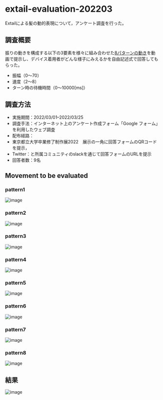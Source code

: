 # extail-evaluation-202203

Extailによる髪の動的表現について，アンケート調査を行った。

## 調査概要
振りの動きを構成する以下の3要素を様々に組み合わせた[8パターンの動き](https://github.com/mt-sumikko/extail-evaluation-202203/blob/main/README.md#%E8%A9%95%E4%BE%A1%E5%AF%BE%E8%B1%A1)を動画で提示し、デバイス着用者がどんな様子にみえるかを自由記述式で回答してもらった。
- 振幅（0〜70）
- 速度（2〜8）
- ターン時の待機時間（0〜10000[ms]）
 
## 調査方法
- 実施期間：2022/03/01–2022/03/25
- 調査手法：インターネット上のアンケート作成フォーム「Google フォーム」を利用したウェブ調査
- 配布経路：
 - 東京都立大学卒業修了制作展2022　展示の一角に回答フォームのQRコードを提示，
 - Twitter：と所属コミュニティのslackを通じて回答フォームのURLを提示
- 回答者数：9名

## Movement to be evaluated
### pattern1
![image](https://github.com/mt-sumikko/extail-evaluation-202203/blob/main/pattern_1.gif)
### pattern2
![image](https://github.com/mt-sumikko/extail-evaluation-202203/blob/main/pattern_2.gif)
### pattern3
![image](https://github.com/mt-sumikko/extail-evaluation-202203/blob/main/pattern_3.gif)
### pattern4
![image](https://github.com/mt-sumikko/extail-evaluation-202203/blob/main/pattern_4.gif)
### pattern5
![image](https://github.com/mt-sumikko/extail-evaluation-202203/blob/main/pattern_5.gif)
### pattern6
![image](https://github.com/mt-sumikko/extail-evaluation-202203/blob/main/pattern_6.gif)
### pattern7
![image](https://github.com/mt-sumikko/extail-evaluation-202203/blob/main/pattern_7.gif)
### pattern8
![image](https://github.com/mt-sumikko/extail-evaluation-202203/blob/main/pattern_8.gif)
## 結果
![image](https://github.com/mt-sumikko/extail-evaluation-202203/blob/main/result.png)
